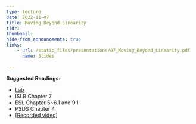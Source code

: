```yaml
---
type: lecture
date: 2022-11-07
title: Moving Beyond Linearity
tldr: 
thumbnail: 
hide_from_announcments: true
links: 
    - url: /static_files/presentations/07_Moving_Beyond_Linearity.pdf
      name: Slides

---
```

**Suggested Readings:**
- [Lab](https://github.com/phonchi/nsysu-math524/blob/master/static_files/presentations/Chapter_7_Lab.ipynb)
- ISLR Chapter 7
- ESL Chapter 5~6.1 and 9.1
- PSDS Chapter 4
- [[Recorded video]](https://youtube.com/playlist?list=PLHNZtBNWQ-87q7qgAXUeyqBwIjCXWEcpv)



